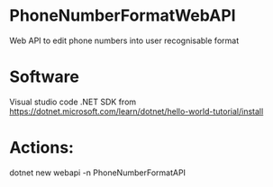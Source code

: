 # PhoneNumberFormatWebAPI
Web API to edit phone numbers into user recognisable format

# Software
Visual studio code
.NET SDK from https://dotnet.microsoft.com/learn/dotnet/hello-world-tutorial/install

# Actions:
dotnet new webapi -n PhoneNumberFormatAPI
